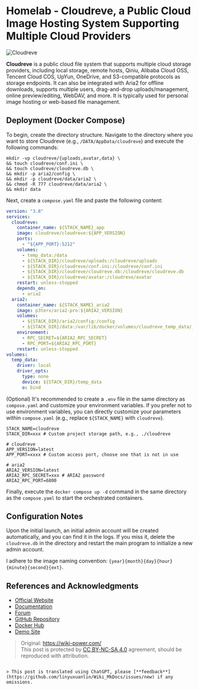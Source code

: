 # Homelab - Cloudreve, a Public Cloud Image Hosting System Supporting Multiple Cloud Providers

![Cloudreve](https://media.wiki-power.com/img/20230304195423.png)

**Cloudreve** is a public cloud file system that supports multiple cloud storage providers, including local storage, remote hosts, Qiniu, Alibaba Cloud OSS, Tencent Cloud COS, UpYun, OneDrive, and S3-compatible protocols as storage endpoints. It can also be integrated with Aria2 for offline downloads, supports multiple users, drag-and-drop uploads/management, online preview/editing, WebDAV, and more. It is typically used for personal image hosting or web-based file management.

## Deployment (Docker Compose)

To begin, create the directory structure. Navigate to the directory where you want to store Cloudreve (e.g., `/DATA/AppData/cloudreve`) and execute the following commands:

```shell
mkdir -vp cloudreve/{uploads,avatar,data} \
&& touch cloudreve/conf.ini \
&& touch cloudreve/cloudreve.db \
&& mkdir -p aria2/config \
&& mkdir -p cloudreve/data/aria2 \
&& chmod -R 777 cloudreve/data/aria2 \
&& mkdir data
```

Next, create a `compose.yaml` file and paste the following content:

```yaml title="compose.yaml"
version: "3.8"
services:
  cloudreve:
    container_name: ${STACK_NAME}_app
    image: cloudreve/cloudreve:${APP_VERSION}
    ports:
      - "${APP_PORT}:5212"
    volumes:
      - temp_data:/data
      - ${STACK_DIR}/cloudreve/uploads:/cloudreve/uploads
      - ${STACK_DIR}/cloudreve/conf.ini:/cloudreve/conf.ini
      - ${STACK_DIR}/cloudreve/cloudreve.db:/cloudreve/cloudreve.db
      - ${STACK_DIR}/cloudreve/avatar:/cloudreve/avatar
    restart: unless-stopped
    depends_on:
      - aria2
  aria2:
    container_name: ${STACK_NAME}_aria2
    image: p3terx/aria2-pro:${ARIA2_VERSION}
    volumes:
      - ${STACK_DIR}/aria2/config:/config
      - ${STACK_DIR}/data:/var/lib/docker/volumes/cloudreve_temp_data/_data
    environment:
      - RPC_SECRET=${ARIA2_RPC_SECRET}
      - RPC_PORT=${ARIA2_RPC_PORT}
    restart: unless-stopped
volumes:
  temp_data:
    driver: local
    driver_opts:
      type: none
      device: ${STACK_DIR}/temp_data
      o: bind
```

(Optional) It's recommended to create a `.env` file in the same directory as `compose.yaml` and customize your environment variables. If you prefer not to use environment variables, you can directly customize your parameters within `compose.yaml` (e.g., replace `${STACK_NAME}` with `cloudreve`).

```dotenv title=".env"
STACK_NAME=cloudreve
STACK_DIR=xxx # Custom project storage path, e.g., ./cloudreve

# cloudreve
APP_VERSION=latest
APP_PORT=xxxx # Custom access port, choose one that is not in use

# aria2
ARIA2_VERSION=latest
ARIA2_RPC_SECRET=xxx # ARIA2 password
ARIA2_RPC_PORT=6800
```

Finally, execute the `docker compose up -d` command in the same directory as the `compose.yaml` to start the orchestrated containers.

## Configuration Notes

Upon the initial launch, an initial admin account will be created automatically, and you can find it in the logs. If you miss it, delete the `cloudreve.db` in the directory and restart the main program to initialize a new admin account.

I adhere to the image naming convention: `{year}{month}{day}{hour}{minute}{second}{ext}`.

## References and Acknowledgments

- [Official Website](https://docs.cloudreve.org/)
- [Documentation](https://docs.cloudreve.org/getting-started/install#docker-compose)
- [Forum](https://forum.cloudreve.org/)
- [GitHub Repository](https://github.com/cloudreve/Cloudreve)
- [Docker Hub](https://hub.docker.com/r/cloudreve/cloudreve)
- [Demo Site](https://demo.cloudreve.org/)

> Original: <https://wiki-power.com/>  
> This post is protected by [CC BY-NC-SA 4.0](https://creativecommons.org/licenses/by/4.0/deed.en) agreement, should be reproduced with attribution.

```

> This post is translated using ChatGPT, please [**feedback**](https://github.com/linyuxuanlin/Wiki_MkDocs/issues/new) if any omissions.
```
